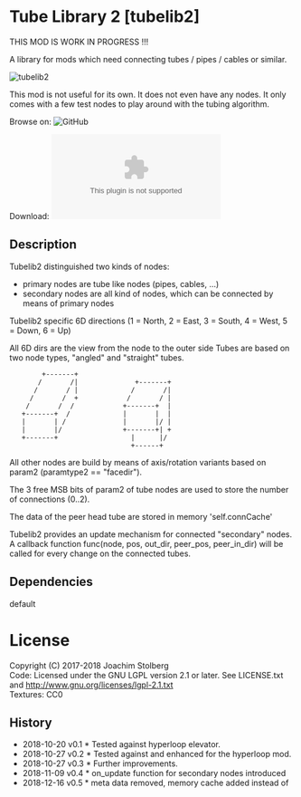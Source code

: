 # Tube Library 2 [tubelib2]

THIS MOD IS WORK IN PROGRESS !!!

A library for mods which need connecting tubes / pipes / cables or similar.

![tubelib2](https://github.com/joe7575/tubelib2/blob/master/screenshot.png)


This mod is not useful for its own. It does not even have any nodes.
It only comes with a few test nodes to play around with the tubing algorithm.

Browse on: ![GitHub](https://github.com/joe7575/tubelib2)

Download: ![GitHub](https://github.com/joe7575/tubelib2/archive/master.zip)


## Description

Tubelib2 distinguished two kinds of nodes:
- primary nodes are tube like nodes (pipes, cables, ...)
- secondary nodes are all kind of nodes, which can be connected by means of primary nodes

Tubelib2 specific 6D directions (1 = North, 2 = East, 3 = South, 4 = West, 5 = Down, 6 = Up)

All 6D dirs are the view from the node to the outer side
Tubes are based on two node types, "angled" and "straight" tubes.


            +-------+
           /       /|              +-------+
          /       / |             /       /|
         /       /  +            /       / |
        /       /  /            +-------+  |
       +-------+  /             |       |  |
       |       | /              |       |/ |
       |       |/               +-------+| +
       +-------+                  |      |/
                                  +------+


All other nodes are build by means of axis/rotation variants based on param2
 (paramtype2 == "facedir").

The 3 free MSB bits of param2 of tube nodes are used to store the number of connections (0..2).

The data of the peer head tube are stored in memory 'self.connCache'

Tubelib2 provides an update mechanism for connected "secondary" nodes. A callback function
func(node, pos, out_dir, peer_pos, peer_in_dir) will be called for every change on the connected tubes.



## Dependencies
default  

# License
Copyright (C) 2017-2018 Joachim Stolberg  
Code: Licensed under the GNU LGPL version 2.1 or later.
      See LICENSE.txt and http://www.gnu.org/licenses/lgpl-2.1.txt  
Textures: CC0

## History
- 2018-10-20  v0.1  * Tested against hyperloop elevator.
- 2018-10-27  v0.2  * Tested against and enhanced for the hyperloop mod.
- 2018-10-27  v0.3  * Further improvements.
- 2018-11-09  v0.4  * on_update function for secondary nodes introduced
- 2018-12-16  v0.5  * meta data removed, memory cache added instead of
